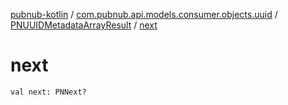[pubnub-kotlin](../../index.md) / [com.pubnub.api.models.consumer.objects.uuid](../index.md) / [PNUUIDMetadataArrayResult](index.md) / [next](./next.md)

# next

`val next: PNNext?`